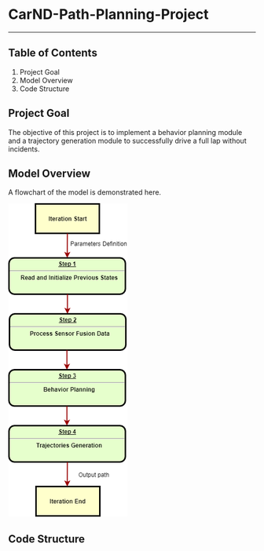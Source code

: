 # CarND-Path-Planning-Project

---

[//]: # (Image References)

[image1]: Path_Planning_FlowChart.png "Model Flowchart"

## Table of Contents

1. Project Goal
2. Model Overview
3. Code Structure

## Project Goal

The objective of this project is to implement a behavior planning module and a trajectory generation module to successfully drive a full lap without incidents.

## Model Overview

A flowchart of the model is demonstrated here.

![Model Flowchart][image1]

## Code Structure
